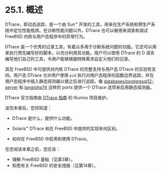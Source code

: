 # 25.1. 概述

DTrace，即动态追踪，是一个由 Sun™ 开发的工具，用来在生产系统和预生产系统中定位性能瓶颈。在诊断性能问题以外，DTrace 也可以被用来调查和调试 FreeBSD 内核与用户态程序中的异常行为。

DTrace 是一个优秀的记录工具，有着众多用于诊断系统问题的功能。它还可以用来执行预先编写好的脚本，以充分利用其功能。用户可以使用 DTrace 的 D 语言编写他们自己的工具，令用户能够根据特殊需求自定义他们的记录。

其在 FreeBSD 中可提供对内核 DTrace 的完整支持与用户态 DTrace 的实验性支持。用户态 DTrace 允许用户使用 `pid` 执行对用户态程序的函数边界追踪，并在用户态程序中插入静态探测器以便之后进行追踪。像 [databases/postgresql12-server](https://cgit.freebsd.org/ports/tree/databases/postgresql12-server/pkg-descr) 和 [lang/php74](https://cgit.freebsd.org/ports/tree/lang/php74/pkg-descr) 这样的 ports 提供一个 DTrace 选项来启用静态探测器。

DTrace 官方指南由 [DTrace 指南](http://dtrace.org/guide) 的 Illumos 项目维护。

读完本章后，您将知道：

- DTrace 是什么，提供什么功能。

- Solaris™ DTrace 和在 FreeBSD 中提供的实现有何区别。

- 如何在 FreeBSD 中启用和使用 DTrace。

在您阅读本章之前，您应该：

- 理解 FreeBSD 基础（见第3章）。
- 知悉有关 FreeBSD 的安全措施（见第14章）。
